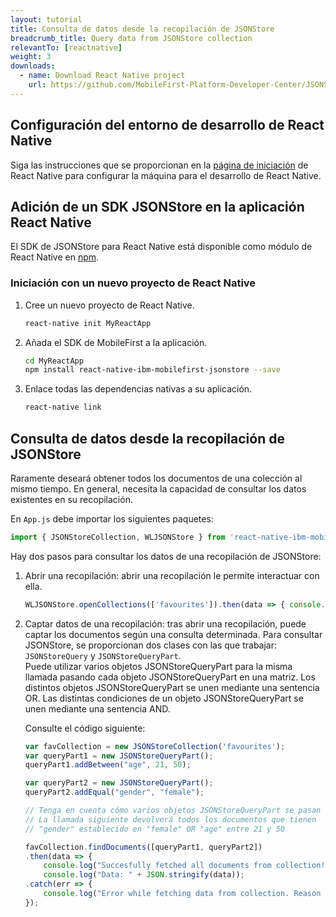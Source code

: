 ```yaml
---
layout: tutorial
title: Consulta de datos desde la recopilación de JSONStore
breadcrumb_title: Query data from JSONStore collection
relevantTo: [reactnative]
weight: 3
downloads:
  - name: Download React Native project
    url: https://github.com/MobileFirst-Platform-Developer-Center/JSONStoreReactNative
---
```

<!-- NLS_CHARSET=UTF-8 -->
##  Configuración del entorno de desarrollo de React Native
Siga las instrucciones que se proporcionan en la [página de iniciación](https://facebook.github.io/react-native/docs/getting-started.html) de React Native para configurar la máquina para el desarrollo de React Native.

##  Adición de un SDK JSONStore en la aplicación React Native
El SDK de JSONStore para React Native está disponible como módulo de React Native en [npm](https://www.npmjs.com/package/react-native-mobilefirst-jsonstore).

### Iniciación con un nuevo proyecto de React Native
1. Cree un nuevo proyecto de React Native.
    ```bash
    react-native init MyReactApp
    ```

2. Añada el SDK de MobileFirst a la aplicación.
    ```bash
    cd MyReactApp
    npm install react-native-ibm-mobilefirst-jsonstore --save
    ```

3.  Enlace todas las dependencias nativas a su aplicación.
    ```bash
    react-native link
    ```

## Consulta de datos desde la recopilación de JSONStore
Raramente deseará obtener todos los documentos de una colección al mismo tiempo. En general, necesita la capacidad de consultar los datos existentes en su recopilación.

En `App.js` debe importar los siguientes paquetes:

```javascript
import { JSONStoreCollection, WLJSONStore } from 'react-native-ibm-mobilefirst-jsonstore';
```

Hay dos pasos para consultar los datos de una recopilación de JSONStore:

1. Abrir una recopilación: abrir una recopilación le permite interactuar con ella.
    ```javascript
    WLJSONStore.openCollections(['favourites']).then(data => { console.log(data); }).catch(err =>{ console.log(err); });
    ```

2. Captar datos de una recopilación: tras abrir una recopilación, puede captar los documentos según una consulta determinada. Para consultar JSONStore, se proporcionan dos clases con las que trabajar: `JSONStoreQuery` y `JSONStoreQueryPart`.<br/>     Puede utilizar varios objetos JSONStoreQueryPart para la misma llamada pasando cada objeto JSONStoreQueryPart en una matriz.
    Los distintos objetos JSONStoreQueryPart se unen mediante una sentencia OR.
    Las distintas condiciones de un objeto JSONStoreQueryPart se unen mediante una sentencia AND.

    Consulte el código siguiente:

    ```javascript
    var favCollection = new JSONStoreCollection('favourites');
    var queryPart1 = new JSONStoreQueryPart();
    queryPart1.addBetween("age", 21, 50);

    var queryPart2 = new JSONStoreQueryPart();
    queryPart2.addEqual("gender", "female");

    // Tenga en cuenta cómo varios objetos JSONStoreQueryPart se pasan en una matriz para crear una consulta completa
    // La llamada siguiente devolverá todos los documentos que tienen
    // "gender" establecido en "female" OR "age" entre 21 y 50

    favCollection.findDocuments([queryPart1, queryPart2])
    .then(data => {
    	console.log("Succesfully fetched all documents from collection!"));
    	console.log("Data: " + JSON.stringify(data));
    .catch(err => {
    	console.log("Error while fetching data from collection. Reason : " + err);
    });
    ```    
